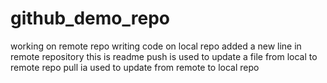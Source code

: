 # github_demo_repo
working on remote repo
writing code on local repo
added a new line in remote repository
this is readme
push is used to update a file from local to remote repo
pull ia used to update from remote to local repo

